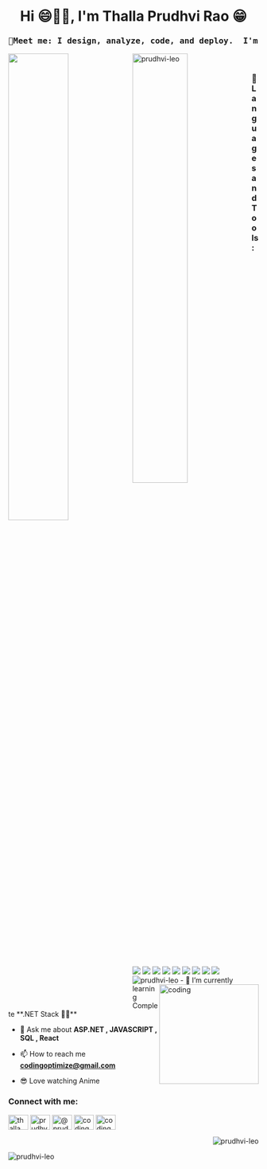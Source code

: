 <h1 align="center">Hi 😄🙋‍♂️, I'm Thalla Prudhvi Rao 😁 </h1>
<h3><pre align="center">🚀Meet me: I design, analyze, code, and deploy.  I'm a passionate .NET and MERN Stack developer </pre></h3>
<div style="display:flex-box">
<img align="left" width="49%" src= "https://github-readme-stats.vercel.app/api?username=prudhvi-leo&show_icons=true&theme=radical"/>
<img align="left" width="47%" src="https://github-readme-stats.vercel.app/api/top-langs?username=prudhvi-leo&show_icons=true&locale=en&layout=compact" alt="prudhvi-leo" />
</div>
<br>
<h3 align="left">📜Languages and Tools:</h3>
<div style="display:flex-box;justify-content:space-between;">
<img src="https://img.shields.io/badge/.NET-5C2D91?style=for-the-badge&logo=.net&logoColor=white">
<img src="https://img.shields.io/badge/c%23-%23239120.svg?style=for-the-badge&logo=c-sharp&logoColor=white">
<img src="https://img.shields.io/badge/java-%23ED8B00.svg?style=for-the-badge&logo=openjdk&logoColor=white">
<img src="https://img.shields.io/badge/javascript-%23323330.svg?style=for-the-badge&logo=javascript&logoColor=%23F7DF1E">
<img src="https://img.shields.io/badge/react-%2320232a.svg?style=for-the-badge&logo=react&logoColor=%2361DAFB">
<img src="https://img.shields.io/badge/Microsoft%20SQL%20Server-CC2927?style=for-the-badge&logo=microsoft%20sql%20server&logoColor=white">
<img src="https://img.shields.io/badge/git-%23F05033.svg?style=for-the-badge&logo=git&logoColor=white">
<img src="https://img.shields.io/badge/html5-%23E34F26.svg?style=for-the-badge&logo=html5&logoColor=white">
<img src="https://img.shields.io/badge/css3-%231572B6.svg?style=for-the-badge&logo=css3&logoColor=white">
  </div>
<img src="https://komarev.com/ghpvc/?username=prudhvi-leo&label=Profile%20views&color=0e75b6&style=flat" alt="prudhvi-leo" /> 

<img align="right" alt="coding" width="200" src="https://user-images.githubusercontent.com/74038190/235224431-e8c8c12e-6826-47f1-89fb-2ddad83b3abf.gif">
- 🌱 I’m currently learning Complete **.NET Stack 🧑‍💻**

- 💬 Ask me about **ASP.NET , JAVASCRIPT , SQL , React**

- 📫 How to reach me **codingoptimize@gmail.com**

- 😎 Love watching Anime 

<h3 align="left">Connect with me:</h3>
<p align="left">
<a href="https://linkedin.com/in/thalla-prudhvi-rao-114a74152/" target="blank"><img align="center" src="https://raw.githubusercontent.com/rahuldkjain/github-profile-readme-generator/master/src/images/icons/Social/linked-in-alt.svg" alt="thalla prudhvi rao" height="30" width="40" /></a>
<a href="https://www.codechef.com/users/prudhvi_rao15" target="blank"><img align="center" src="https://cdn.jsdelivr.net/npm/simple-icons@3.1.0/icons/codechef.svg" alt="prudhvi_rao15" height="30" width="40" /></a>
<a href="https://www.hackerrank.com/prudhvi_15" target="blank"><img align="center" src="https://raw.githubusercontent.com/rahuldkjain/github-profile-readme-generator/master/src/images/icons/Social/hackerrank.svg" alt="@prudhvi_15" height="30" width="40" /></a>
<a href="https://www.leetcode.com/codingoptimize" target="blank"><img align="center" src="https://raw.githubusercontent.com/rahuldkjain/github-profile-readme-generator/master/src/images/icons/Social/leet-code.svg" alt="codingoptimize" height="30" width="40" /></a>
<a href="https://auth.geeksforgeeks.org/user/codingoptimize" target="blank"><img align="center" src="https://raw.githubusercontent.com/rahuldkjain/github-profile-readme-generator/master/src/images/icons/Social/geeks-for-geeks.svg" alt="codingoptimize" height="30" width="40" /></a>
</p>


<!--[logo](https://user-images.githubusercontent.com/74038190/241765440-80728820-e06b-4f96-9c9e-9df46f0cc0a5.gif)-->



<p>&nbsp;<img align="right" src="https://github-readme-stats.vercel.app/api?username=prudhvi-leo&show_icons=true&locale=en" alt="prudhvi-leo" /></p>



<p><img align="center" src="https://github-readme-streak-stats.herokuapp.com/?user=prudhvi-leo&" alt="prudhvi-leo" /></p>

